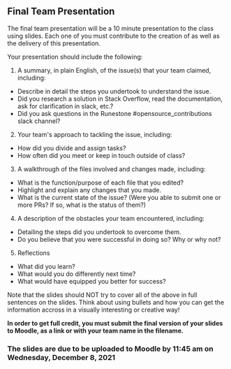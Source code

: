 ## Final Team Presentation

The final team presentation will be a 10 minute presentation to the class using slides. Each one of you must contribute to the creation of as well as the delivery of this presentation.

Your presentation should include the following:

1. A summary, in plain English, of the issue(s) that your team claimed, including:
  - Describe in detail the steps you undertook to understand the issue.
  - Did you research a solution in Stack Overflow, read the documentation, ask for clarification in slack, etc.?
  - Did you ask questions in the Runestone #opensource_contributions slack channel? 
2. Your team's approach to tackling the issue, including:
  - How did you divide and assign tasks?
  - How often did you meet or keep in touch outside of class?
3. A walkthrough of the files involved and changes made, including:
  - What is the function/purpose of each file that you edited?
  - Highlight and explain any changes that you made.
  - What is the current state of the issue? (Were you able to submit one or more PRs? If so, what is the status of them?)
4. A description of the obstacles your team encountered, including:
  - Detailing the steps did you undertook to overcome them.
  - Do you believe that you were successful in doing so? Why or why not?
5. Reflections
  - What did you learn?
  - What would you do differently next time?
  - What would have equipped you better for success?

Note that the slides should NOT try to cover all of the above in full sentences on the slides. Think about using bullets and how you can get the information accross in a visually interesting or creative way!

**In order to get full credit, you must submit the final version of your slides to Moodle, as a link or with your team name in the filename.**

### The slides are due to be uploaded to Moodle by 11:45 am on Wednesday, December 8, 2021
